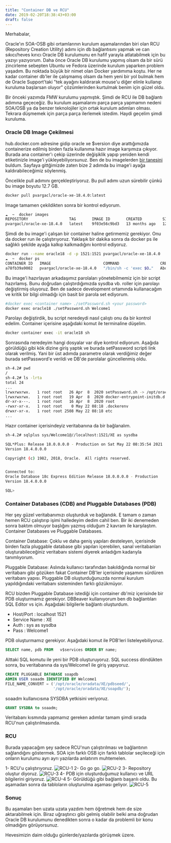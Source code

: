 ```yaml
---
title: "Container DB ve RCU"
date: 2019-02-20T18:38:43+03:00
draft: false
---
```

Merhabalar,

Oracle'ın SOA-OSB gibi ortamlarının kurulum aşamalarından biri olan RCU (Repository Creation Utility) adımı için db bağlantısını yapmak ve can sıkıcı/heves kırıcı Oracle DB kurulumunu en hafif yarayla atlatabilmek için bu yazıyı yazıyorum. Daha önce Oracle DB kurulumu yapmış olsam da bir sürü zincirleme sebepten Ubuntu ve Fedora üzerinde kurulum yaparken problem yaşadım. Bu noktada büyük bir nimet olan Docker yardımıma koştu. Her ne kadar container db'ler ile çalışmamış olsam da hem yeni bir yol bulmak hem de Oracle Support'taki "tek ayağını kaldırarak mouse'u diğer elinle kullanıp kuruluma başlarsan oluyor" çözümlerinden kurtulmak benim için güzel oldu. 

Bir önceki yazımda FMW kurulumu yapmıştık. Şimdi de RCU ile DB bağlantı adımına geçeceğiz. Bu kurulum aşamalarını parça parça yapmamın nedeni SOA/OSB ya da benzer teknolojiler için ortak kurulum adımları olması. Tekrara düşmemek için parça parça ilerlemek istedim. Haydi geçelim şimdi kuruluma.

### Oracle DB Image Çekilmesi
hub.docker.com adresine gidip oracle xe $version diye arattığımızda containerize edilmiş birden fazla kullanıma hazır image karşımıza çıkıyor. Burada ana container'ı çekip üzerinde değişiklik yapıp yeniden kendi etiketinizle image'i yükleyebiliyorsunuz. Ben de bu imagelerden [bir tanesini](https://hub.docker.com/r/pvargacl/oracle-xe-18.4.0) buldum. Sayfaya gittğimizde zaten bize 2 adımda bu image'i ayağa kaldırabileceğimiz söylenmiş.

Öncelikle pull adımını gerçekleştiriyoruz.  Bu pull adımı uzun sürebilir çünkü bu image boyutu 12.7 GB.
```bash
docker pull pvargacl/oracle-xe-18.4.0:latest
```
Image tamamen çekildikten sonra bir kontrol ediyorum.
```bash
☁  ~  docker images                               
REPOSITORY                  TAG       IMAGE ID       CREATED         SIZE
pvargacl/oracle-xe-18.4.0   latest    9f03e56c9bd3   13 months ago   12.7GB
```
Şimdi de bu image'i çalışan bir container haline getirmemiz gerekiyor. Onu da docker run ile çalıştırıyoruz. Yaklaşık bir dakika sonra da docker ps ile sağlıklı şekilde ayağa kalkıp kalkmadığını kontrol ediyoruz.
```bash
docker run --name oracle18 -d -p 1521:1521 pvargacl/oracle-xe-18.4.0
☁  ~  docker ps
CONTAINER ID   IMAGE                       COMMAND                  CREATED              STATUS                        PORTS                                                 NAMES
a78fb39a9002   pvargacl/oracle-xe-18.4.0   "/bin/sh -c 'exec $O…"   About a minute ago   Up About a minute (healthy)   0.0.0.0:1521->1521/tcp, :::1521->1521/tcp, 5500/tcp   oracle18
```
Bu image'i hazırlayan arkadaşımız parolaları yönetebilmemiz için bir script hazırlamış. Bunu doğrudan çalıştırdığımızda sysdba vb. roller için parolayı değiştirmiş oluyoruz. Ben de sadece development ortamında kullanacağım ve kritik bir bilgi olmadığı için basit bir parola set ediyorum.
```bash
#docker exec <container name> ./setPassword.sh <your password>
docker exec oracle18 ./setPassword.sh Welcome1
```
Parolayı değiştirdik, bu script neredeydi nasıl çalıştı onu da bir kontrol edelim. Container içerisine aşağıdaki komut ile terminaline düşelim.
```bash
docker container exec -it oracle18 sh
```
Sonrasında neredeyim hangi dosyalar var diye kontrol ediyorum. Aşağıda görüldüğü gibi kök dizine giriş yaptık ve burada setPassword scripti link olarak verilmiş. Yani bir üst adımda parametre olarak verdiğimiz değer burada setPassword'e verildi ve DB'de parolalar güncellenmiş oldu.
```bash
sh-4.2# pwd
/
sh-4.2# ls -lrta
total 24
...
lrwxrwxrwx.   1 root root   26 Apr  8  2020 setPassword.sh -> /opt/oracle/setPassword.sh
lrwxrwxrwx.   1 root root   19 Apr  8  2020 docker-entrypoint-initdb.d -> /opt/oracle/scripts
dr-xr-x---.   1 root root   16 Apr  8  2020 root
-rwxr-xr-x.   1 root root    0 May 22 08:18 .dockerenv
drwxr-xr-x.   1 root root 2508 May 22 08:18 etc
...
```
Hazır container içerisindeyiz veritabanına da bir bağlanalım.
```bash
sh-4.2# sqlplus sys/Welcome1@//localhost:1521/XE as sysdba

SQL*Plus: Release 18.0.0.0.0 - Production on Sat May 22 08:35:54 2021
Version 18.4.0.0.0

Copyright (c) 1982, 2018, Oracle.  All rights reserved.


Connected to:
Oracle Database 18c Express Edition Release 18.0.0.0.0 - Production
Version 18.4.0.0.0

SQL>
```
### Container Databases (CDB) and Pluggable Databases (PDB)
Her şey güzel veritabanımızı oluşturduk ve bağlandık. E tamam o zaman hemen RCU çalıştırıp işimi halledeyim dedim cahil ben. Bir iki denemeden sonra baktım olmuyor başlığını yazmış olduğum 2 kavram ile karşılaştım. Container Databases ve Pluggable Databases.

Container Database: Çoklu ve daha geniş yapıları desteleyen, içerisinde birden fazla pluggable database gibi yapıları içerebilen, sanal veritabanları oluşturabileceğiniz veritabanı sistemi diyerek anladığım kadarıyla tanımlıyorum.

Pluggable Database: Aslında kullanıcı tarafından bakıldığında normal bir veritabanı gibi gözüken fakat Container DB'ler içerisinde yaşamını sürdüren veritabanı yapısı. Pluggable DB oluşturduğunuzda normal kurulum yapıldığındaki veritabanı sisteminden farklı gözükmüyor. 

RCU bizden Pluggable Database istediği için container db'miz içerisinde bir PDB oluşturmamız gerekiyor. DBBeaver kullanıyorum ben db bağlantıları SQL Editor vs için. Aşağıdaki bilgilerle bağlantı oluşturdum.

- Host/Port : localhost 1521
- Service Name : XE
- Auth : sys as sysdba 
- Pass : Welcome1

PDB oluşturmamız gerekiyor. Aşağıdaki komut ile PDB'leri listeleyebiliyoruz.
```SQL
SELECT name, pdb FROM   v$services ORDER BY name;
```
Alttaki SQL komutu ile yeni bir PDB oluşturuyoruz. SQL success döndükten sonra, bu veritabanına da sys/Welcome1 ile giriş yapıyoruz.
```SQL
CREATE PLUGGABLE DATABASE soapdb
ADMIN USER soaadm IDENTIFIED BY Welcome1
FILE_NAME_CONVERT = ('/opt/oracle/oradata/XE/pdbseed/', 
                     '/opt/oracle/oradata/XE/soapdb/');
```
soaadm kullanıcısına SYSDBA yetkisini veriyoruz.

```SQL
GRANT SYSDBA to soaadm;
```
Veritabanı kısmında yapmamız gereken adımlar tamam şimdi sırada RCU'nun çalıştırılmasında.

### RCU
Burada yapacağım şey sadece RCU'nun çalıştırılması ve bağlantının sağlandığını göstermek. SOA için farklı OSB için farklı tablolar seçileceği için onların kurulumu ayrı ayrı yazılarda anlatırım muhtemelen.

1- RCU'u çalıştırıyoruz.
![RCU-1](/014-rcu-1.png)
2- Go go go.
![RCU-2](/014-rcu-2.png)
3- Repository oluştur diyoruz.
![RCU-3](/014-rcu-3.png)
4- PDB için oluşturduğumuz kullanıcı ve URL bilgilerini giriyoruz.
![RCU-4](/014-rcu-4.png)
5- Görüldüğü gibi bağlantı başarılı oldu. Bu aşamadan sonra da tabloların oluşturulma aşaması geliyor.
![RCU-5](/014-rcu-5.png)

### Sonuç
Bu aşamaları ben uzata uzata yazdım hem öğretmek hem de size aktarabilmek için. Biraz uğraştırıcı gibi gelmiş olabilir belki ama doğrudan Oracle DB kurulumunu denedikten sonra o kadar da problemli bir konu olmadığını görüyorsunuz.

Hevesimizin daim olduğu günlerde/yazılarda görüşmek üzere.

